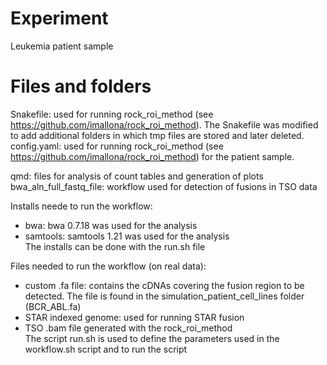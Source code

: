 # Experiment

Leukemia patient sample

# Files and folders

Snakefile: used for running rock_roi_method (see https://github.com/imallona/rock_roi_method). The Snakefile was modified to add additional folders in which tmp files are stored and later deleted.<br />
config.yaml: used for running rock_roi_method (see https://github.com/imallona/rock_roi_method) for the patient sample. <br />

qmd: files for analysis of count tables and generation of plots<br />
bwa_aln_full_fastq_file: workflow used for detection of fusions in TSO data<br />

Installs neede to run the workflow:
- bwa: bwa 0.7.18 was used for the analysis
- samtools: samtools 1.21 was used for the analysis <br />
The installs can be done with the run.sh file

Files needed to run the workflow (on real data): 
- custom .fa file: contains the cDNAs covering the fusion region to be detected. The file is found in the simulation_patient_cell_lines folder (BCR_ABL.fa) 
- STAR indexed genome: used for running STAR fusion
- TSO .bam file generated with the rock_roi_method <br />
The script run.sh is used to define the parameters used in the workflow.sh script and to run the script
